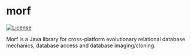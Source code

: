 # morf

[![License](https://img.shields.io/badge/License-Apache%202.0-blue.svg)](https://opensource.org/licenses/Apache-2.0)

Morf is a Java library for cross-platform evolutionary relational database mechanics, database access and database imaging/cloning.